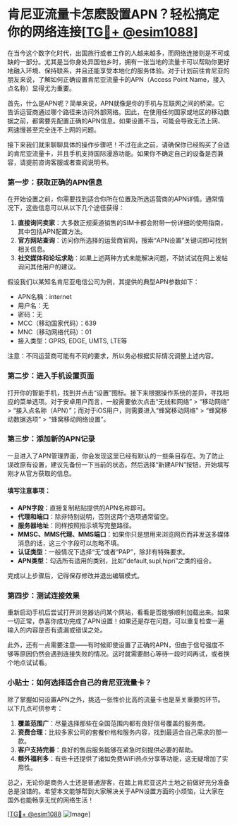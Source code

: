 # 肯尼亚流量卡怎麽設置APN？轻松搞定你的网络连接[[TG💪+ @esim1088](https://t.me/s/esim1088)]

在当今这个数字化时代，出国旅行或者工作的人越来越多，而网络连接则是不可或缺的一部分。尤其是当你身处异国他乡时，拥有一张当地的流量卡可以帮助你更好地融入环境、保持联系，并且还能享受本地化的服务体验。对于计划前往肯尼亚的朋友来说，了解如何正确设置肯尼亚流量卡的APN（Access Point Name，接入点名称）显得尤为重要。

首先，什么是APN呢？简单来说，APN就像是你的手机与互联网之间的桥梁。它告诉运营商通过哪个路径来访问外部网络。因此，在使用任何国家或地区的移动数据之前，都需要先配置正确的APN信息。如果设置不当，可能会导致无法上网、网速慢甚至完全连不上网的问题。

接下来我们就来聊聊具体的操作步骤吧！不过在此之前，请确保你已经购买了合适的肯尼亚流量卡，并且手机支持国际漫游功能。如果你不确定自己的设备是否兼容，请提前咨询客服或者查阅说明书。

### 第一步：获取正确的APN信息

在开始设置之前，你需要找到适合你所在位置及所选运营商的APN详情。通常情况下，这些信息可以从以下几个途径获得：

1. **直接询问卖家**：大多数正规渠道销售的SIM卡都会附带一份详细的使用指南，其中包括APN配置方法。
2. **官方网站查询**：访问你所选择的运营商官网，搜索“APN设置”关键词即可找到相关信息。
3. **社交媒体和论坛求助**：如果上述两种方式未能解决问题，不妨试试在网上发帖询问其他用户的建议。

假设我们以某知名肯尼亚电信公司为例，其提供的典型APN参数如下：
- APN名稱：internet
- 用户名：无
- 密码：无
- MCC（移动国家代码）：639
- MNC（移动网络代码）：01
- 接入类型：GPRS, EDGE, UMTS, LTE等

注意：不同运营商可能有不同的要求，所以务必根据实际情况调整上述内容。

### 第二步：进入手机设置页面

打开你的智能手机，找到并点击“设置”图标。接下来根据操作系统的差异，寻找相应的菜单选项。对于安卓用户而言，一般需要依次点击“无线和网络” > “移动网络” > “接入点名称（APN）”；而对于iOS用户，则需要进入“蜂窝移动网络” > “蜂窝移动数据选项” > “蜂窝移动网络设置”。

### 第三步：添加新的APN记录

一旦进入了APN管理界面，你会发现这里已经有默认的一些条目存在。为了防止误改原有设置，建议先备份一下当前的状态。然后选择“新建APN”按钮，开始填写刚才从官方获取的信息。

#### 填写注意事项：
- **APN字段**：直接复制粘贴提供的APN名称即可。
- **代理和端口**：除非特别说明，否则这两个选项通常留空。
- **服务器地址**：同样按照指示填写完整路径。
- **MMSC、MMS代理、MMS端口**：如果你只是想用来浏览网页而非发送多媒体消息的话，这三个字段可以忽略不填。
- **认证类型**：一般情况下选择“无”或者“PAP”，除非有特殊要求。
- **APN类型**：勾选所有适用的类别，比如“default,supl,hipri”之类的组合。

完成以上步骤后，记得保存修改并退出编辑模式。

### 第四步：测试连接效果

重新启动手机后尝试打开浏览器访问某个网站，看看是否能够顺利加载出来。如果一切正常，恭喜你成功完成了APN设置！如果还是存在问题，可以重复检查一遍输入的内容是否有遗漏或错误之处。

此外，还有一点需要注意——有时候即使设置了正确的APN，但由于信号强度不够等原因仍然会遇到连接失败的情况。这时就需要耐心等待一段时间再试，或者换个地点试试看。

### 小贴士：如何选择适合自己的肯尼亚流量卡？

除了掌握如何设置APN之外，挑选一张性价比高的流量卡也是至关重要的环节。以下几点可供参考：

1. **覆盖范围广**：尽量选择那些在全国范围内都有良好信号覆盖的服务商。
2. **资费合理**：比较多家公司的套餐价格和服务内容，找到最适合自己需求的那一款。
3. **客户支持完善**：良好的售后服务能够在紧急时刻提供必要的帮助。
4. **额外福利多**：有些卡还提供了诸如免费WiFi热点分享等功能，这无疑增加了实用性。

总之，无论你是商务人士还是普通游客，在踏上肯尼亚这片土地之前做好充分准备总是没错的。希望本文能够帮到大家解决关于APN设置方面的小烦恼，让大家在国外也能畅享无忧的网络生活！

[[TG💪+ @esim1088](https://t.me/s/esim1088) ![Image](https://i.postimg.cc/4NQfJmqS/Snipaste-2025-05-13-00-14-12.png)]